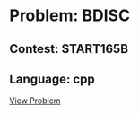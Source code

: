 # Problem: BDISC

## Contest: START165B

## Language: cpp

[View Problem](https://www.codechef.com/START165B/problems/BDISC)